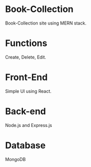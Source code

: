 # Book-Collection
Book-Collection site using MERN stack.

# Functions
Create, Delete, Edit.

# Front-End
Simple UI using React.

# Back-end
Node.js and Express.js

# Database
MongoDB
